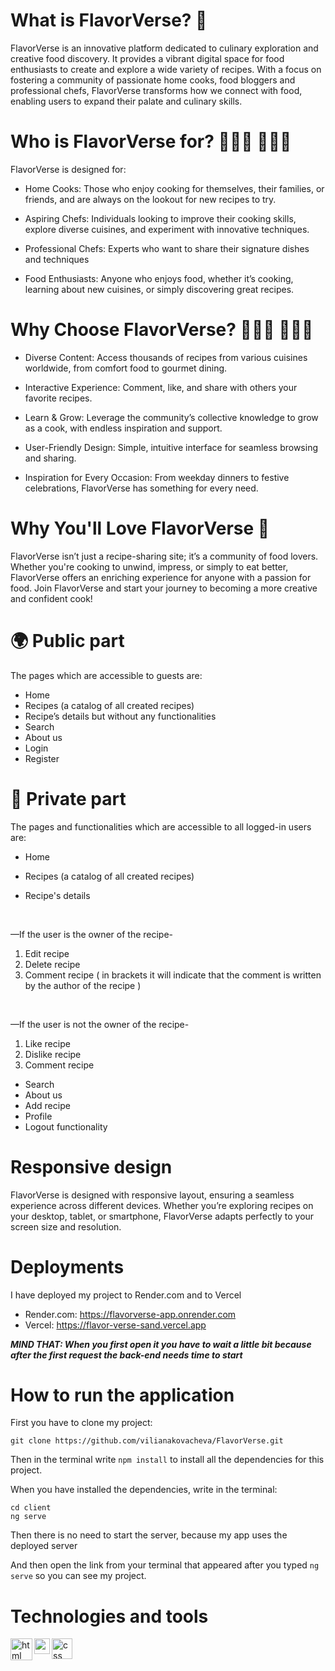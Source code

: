 # What is FlavorVerse? 🍜
FlavorVerse is an innovative platform dedicated to culinary exploration and creative food discovery. It provides a vibrant digital space for food enthusiasts to create and explore a wide variety of recipes. With a focus on fostering a community of passionate home cooks, food bloggers and professional chefs, FlavorVerse transforms how we connect with food, enabling users to expand their palate and culinary skills.

# Who is FlavorVerse for? 🙋🏼‍♀️ 🙋🏽‍♂️
FlavorVerse is designed for:

* Home Cooks: Those who enjoy cooking for themselves, their families, or friends, and are always on the lookout for new recipes to try.

* Aspiring Chefs: Individuals looking to improve their cooking skills, explore diverse cuisines, and experiment with innovative techniques.

* Professional Chefs: Experts who want to share their signature dishes and techniques

* Food Enthusiasts: Anyone who enjoys food, whether it’s cooking, learning about new cuisines, or simply discovering great recipes.

# Why Choose FlavorVerse? 🤷🏻‍♀️ 🤷🏽‍♂️

* Diverse Content: Access thousands of recipes from various cuisines worldwide, from comfort food to gourmet dining.

* Interactive Experience: Comment, like, and share with others your favorite recipes.

* Learn & Grow: Leverage the community’s collective knowledge to grow as a cook, with endless inspiration and support.

* User-Friendly Design: Simple, intuitive interface for seamless browsing and sharing.

* Inspiration for Every Occasion: From weekday dinners to festive celebrations, FlavorVerse has something for every need.

# Why You'll Love FlavorVerse 🩷
FlavorVerse isn’t just a recipe-sharing site; it’s a community of food lovers. Whether you're cooking to unwind, impress, or simply to eat better, FlavorVerse offers an enriching experience for anyone with a passion for food. Join FlavorVerse and start your journey to becoming a more creative and confident cook!

# 🌍 Public part
The pages which are accessible to guests are:

* Home
* Recipes (a catalog of all created recipes)
* Recipe’s details but without any functionalities
* Search
* About us
* Login
* Register

# 👤 Private part
The pages and functionalities which are accessible to all logged-in users are:

* Home
* Recipes (a catalog of all created recipes)



* Recipe's details
<br>

—If the user is the owner of the recipe-
1. Edit recipe
2. Delete recipe
3. Comment recipe ( in brackets it will indicate that the comment is written by the author of the recipe )
<br>

—If the user is not the owner of the recipe-
1. Like recipe
2. Dislike recipe
3. Comment recipe



* Search
* About us
* Add recipe
* Profile
* Logout functionality

# Responsive design
FlavorVerse is designed with responsive layout, ensuring a seamless experience across different devices. Whether you’re exploring recipes on your desktop, tablet, or smartphone, FlavorVerse adapts perfectly to your screen size and resolution.

# Deployments
I have deployed my project to Render.com and to Vercel

* Render.com: https://flavorverse-app.onrender.com
* Vercel: https://flavor-verse-sand.vercel.app

***MIND THAT: When you first open it you have to wait a little bit because after the first request the back-end needs time to start***

# How to run the application

First you have to clone my project:

```
git clone https://github.com/vilianakovacheva/FlavorVerse.git
```

Then in the terminal write ```npm install``` to install all the dependencies for this project.

When you have installed the dependencies, write in the terminal:
```
cd client
ng serve
```

Then there is no need to start the server, because my app uses the deployed server

And then open the link from your terminal that appeared after you typed ```ng serve``` so you can see my project.

# Technologies and tools
<img align="left" alt="html" width="35px" src="https://upload.wikimedia.org/wikipedia/commons/thumb/6/61/HTML5_logo_and_wordmark.svg/1200px-HTML5_logo_and_wordmark.svg.png" />

<img align="left" alt="css" width="25px" src="https://upload.wikimedia.org/wikipedia/commons/thumb/d/d5/CSS3_logo_and_wordmark.svg/800px-CSS3_logo_and_wordmark.svg.png" />

<img align="left" alt="css" width="33px" src="https://images.seeklogo.com/logo-png/50/2/angular-icon-logo-png_seeklogo-507324.png?v=638686931700000000" />